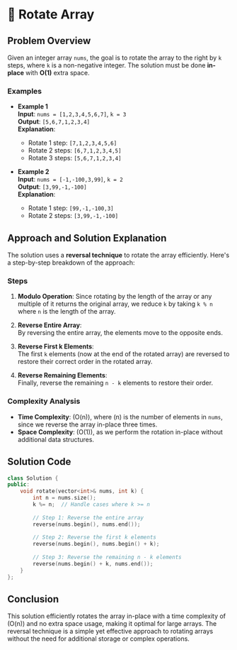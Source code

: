 # 🔄 Rotate Array

## Problem Overview

Given an integer array `nums`, the goal is to rotate the array to the right by `k` steps, where `k` is a non-negative integer. The solution must be done **in-place** with **O(1)** extra space.

### Examples

- **Example 1**  
  **Input**: `nums = [1,2,3,4,5,6,7]`, `k = 3`  
  **Output**: `[5,6,7,1,2,3,4]`  
  **Explanation**:  
    - Rotate 1 step: `[7,1,2,3,4,5,6]`
    - Rotate 2 steps: `[6,7,1,2,3,4,5]`
    - Rotate 3 steps: `[5,6,7,1,2,3,4]`
  
- **Example 2**  
  **Input**: `nums = [-1,-100,3,99]`, `k = 2`  
  **Output**: `[3,99,-1,-100]`  
  **Explanation**:  
    - Rotate 1 step: `[99,-1,-100,3]`
    - Rotate 2 steps: `[3,99,-1,-100]`

## Approach and Solution Explanation

The solution uses a **reversal technique** to rotate the array efficiently. Here's a step-by-step breakdown of the approach:

### Steps
1. **Modulo Operation**: 
   Since rotating by the length of the array or any multiple of it returns the original array, we reduce `k` by taking `k % n` where `n` is the length of the array.

2. **Reverse Entire Array**:  
   By reversing the entire array, the elements move to the opposite ends.

3. **Reverse First k Elements**:  
   The first `k` elements (now at the end of the rotated array) are reversed to restore their correct order in the rotated array.

4. **Reverse Remaining Elements**:  
   Finally, reverse the remaining `n - k` elements to restore their order.

### Complexity Analysis
- **Time Complexity**: \(O(n)\), where \(n\) is the number of elements in `nums`, since we reverse the array in-place three times.
- **Space Complexity**: \(O(1)\), as we perform the rotation in-place without additional data structures.

## Solution Code

```cpp
class Solution {
public:
    void rotate(vector<int>& nums, int k) {
        int n = nums.size();
        k %= n;  // Handle cases where k >= n
        
        // Step 1: Reverse the entire array
        reverse(nums.begin(), nums.end());
        
        // Step 2: Reverse the first k elements
        reverse(nums.begin(), nums.begin() + k);
        
        // Step 3: Reverse the remaining n - k elements
        reverse(nums.begin() + k, nums.end());
    }
};
```

## Conclusion

This solution efficiently rotates the array in-place with a time complexity of \(O(n)\) and no extra space usage, making it optimal for large arrays. The reversal technique is a simple yet effective approach to rotating arrays without the need for additional storage or complex operations.

